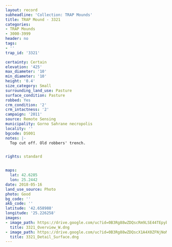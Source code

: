 ```yaml
---
layout: record
subheadline: 'Collection: TRAP Mounds'
title: TRAP Mound - 3321
categories:
- TRAP Mounds
- 3000-3999
header: no
tags:
- ''
trap_id: '3321'

certainty: Certain
elevation: '425'
max_diameter: '10'
min_diameter: '10'
height: '0.4'
size_category: Small
surrounding_land_use: Pasture
surface_condition: Pasture
robbed: Yes
crm_condition: '2'
crm_intactness: '2'
campaign: '2011'
source: Remote Sensing
municipality: Gorno Sahrane necropolis
locality: ''
bgcode: DS001
notes: |-
  Top cut off. Old robbers' trench.


rights: standard


maps:
  lat: 42.6285
  lon: 25.2442
date: 2018-05-16
land_use_source: Photo
photo: Good
bg_code: ''
akb_code: ''
latitude: '42.658988'
longitude: '25.226258'
images:
- image_path: https://drive.google.com/uc?id=0B3Rg88wZDQscRm9LSE44TEpybUE
  title: 3321_Overview_W.dng
- image_path: https://drive.google.com/uc?id=0B3Rg88wZDQscX1A4X0ZFNjNoMm8
  title: 3321_Detail_Surface.dng
---
```


